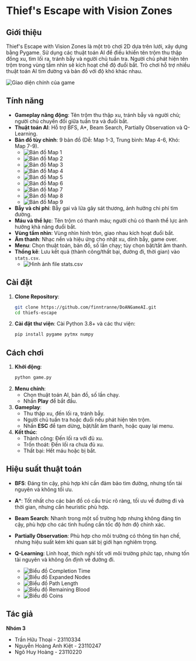 # Thief's Escape with Vision Zones

## Giới thiệu
Thief's Escape with Vision Zones là một trò chơi 2D dựa trên lưới, xây dựng bằng Pygame. Sử dụng các thuật toán AI để điều khiển tên trộm thu thập đồng xu, tìm lối ra, tránh bẫy và người chủ tuần tra. Người chủ phát hiện tên trộm trong vùng tầm nhìn sẽ kích hoạt chế độ đuổi bắt. Trò chơi hỗ trợ nhiều thuật toán AI tìm đường và bản đồ với độ khó khác nhau.

![Giao diện chính của game](assets/images/menu_screenshot.png)

## Tính năng
- **Gameplay năng động**: Tên trộm thu thập xu, tránh bẫy và người chủ; người chủ chuyển đổi giữa tuần tra và đuổi bắt.
- **Thuật toán AI**: Hỗ trợ BFS, A*, Beam Search, Partially Observation và Q-Learning.
- **Bản đồ tùy chỉnh**: 9 bản đồ (Dễ: Map 1-3, Trung bình: Map 4-6, Khó: Map 7-9).
  - ![Bản đồ Map 1](assets/images/map_1_preview.png)
  - ![Bản đồ Map 2](assets/images/map_2_preview.png)
  - ![Bản đồ Map 3](assets/images/map_3_preview.png)
  - ![Bản đồ Map 4](assets/images/map_4_preview.png)
  - ![Bản đồ Map 5](assets/images/map_5_preview.png)
  - ![Bản đồ Map 6](assets/images/map_6_preview.png)
  - ![Bản đồ Map 7](assets/images/map_7_preview.png)
  - ![Bản đồ Map 8](assets/images/map_8_preview.png)
  - ![Bản đồ Map 9](assets/images/map_9_preview.png)
- **Bẫy và chi phí**: Bẫy gai và lửa gây sát thương, ảnh hưởng chi phí tìm đường.
- **Máu và thể lực**: Tên trộm có thanh máu; người chủ có thanh thể lực ảnh hưởng khả năng đuổi bắt.
- **Vùng tầm nhìn**: Vùng nhìn hình tròn, giao nhau kích hoạt đuổi bắt.
- **Âm thanh**: Nhạc nền và hiệu ứng cho nhặt xu, dính bẫy, game over.
- **Menu**: Chọn thuật toán, bản đồ, số lần chạy; tùy chọn bật/tắt âm thanh.
- **Thống kê**: Lưu kết quả (thành công/thất bại, đường đi, thời gian) vào `stats.csv`.
  - ![Hình ảnh file stats.csv](assets/images/stats.png)



## Cài đặt
1. **Clone Repository**:
   ```bash
   git clone https://github.com/finntranne/DoANGameAI.git
   cd thiefs-escape
   ```
2. **Cài đặt thư viện**:
   Cài Python 3.8+ và các thư viện:
   ```bash
   pip install pygame pytmx numpy
   ```

## Cách chơi
1. **Khởi động**:
   ```bash
   python game.py
   ```
2. **Menu chính**:
   - Chọn thuật toán AI, bản đồ, số lần chạy.
   - Nhấn **Play** để bắt đầu.
3. **Gameplay**:
   - Thu thập xu, đến lối ra, tránh bẫy.
   - Người chủ tuần tra hoặc đuổi nếu phát hiện tên trộm.
   - Nhấn **ESC** để tạm dừng, bật/tắt âm thanh, hoặc quay lại menu.
4. **Kết thúc**:
   - Thành công: Đến lối ra với đủ xu.
   - Trốn thoát: Đến lối ra chưa đủ xu.
   - Thất bại: Hết máu hoặc bị bắt.

## Hiệu suất thuật toán
- **BFS**: Đáng tin cậy, phù hợp khi cần đảm bảo tìm đường, nhưng tốn tài nguyên và không tối ưu.
- **A***: Tốt nhất cho các bản đồ có cấu trúc rõ ràng, tối ưu về đường đi và thời gian, nhưng cần heuristic phù hợp.
- **Beam Search**: Nhanh trong một số trường hợp nhưng không đáng tin cậy, phù hợp cho các tình huống cần tốc độ hơn độ chính xác.
- **Partially Observation**: Phù hợp cho môi trường có thông tin hạn chế, nhưng hiệu suất kém khi quan sát bị giới hạn nghiêm trọng.
- **Q-Learning**: Linh hoạt, thích nghi tốt với môi trường phức tạp, nhưng tốn tài nguyên và không ổn định về đường đi.

  - ![Biểu đồ Completion Time](assets/images/completion_time.png)
  - ![Biểu đồ Expanded Nodes](assets/images/expanded_nodes.png)
  - ![Biểu đồ Path Length](assets/images/path_length.png)
  - ![Biểu đồ Remaining Blood](assets/images/remaining_blood.png)
  - ![Biểu đồ Coins](assets/images/collected_coins.png)

## Tác giả
**Nhóm 3**
- Trần Hữu Thoại - 23110334
- Nguyễn Hoàng Anh Kiệt - 23110247
- Ngô Huy Hoàng - 23110220

